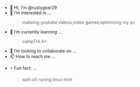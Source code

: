 - 👋 Hi, I’m @rustygear29
- 👀 I’m interested in ... 
  >makeing youtube videos;video games;optimizing my pc
- 🌱 I’m currently learning ...
  >campTIA A+
- 💞️ I’m looking to collaborate on ...
- 📫 How to reach me ...
  >
- ⚡ Fun fact: ...
  >spill oil!
  >runing linux mint
<!---
rustygear29/rustygear29 is a ✨ special ✨ repository because its `README.md` (this file) appears on your GitHub profile.
You can click the Preview link to take a look at your changes.
--->
